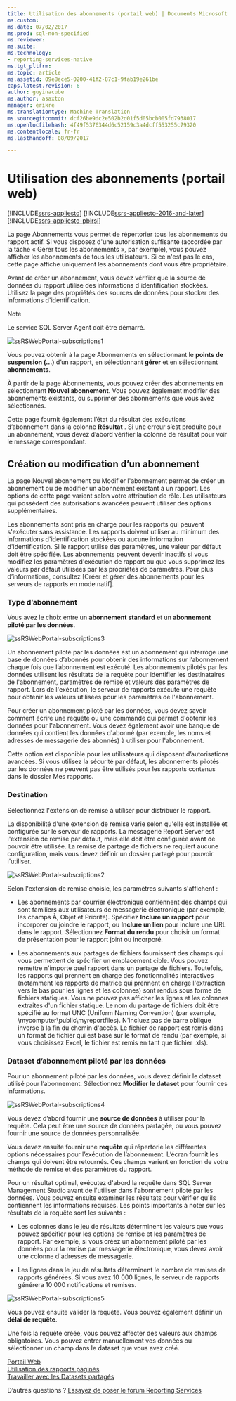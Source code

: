 ```yaml
---
title: Utilisation des abonnements (portail web) | Documents Microsoft
ms.custom: 
ms.date: 07/02/2017
ms.prod: sql-non-specified
ms.reviewer: 
ms.suite: 
ms.technology:
- reporting-services-native
ms.tgt_pltfrm: 
ms.topic: article
ms.assetid: 09e8ece5-0200-41f2-87c1-9fab19e261be
caps.latest.revision: 6
author: guyinacube
ms.author: asaxton
manager: erikre
ms.translationtype: Machine Translation
ms.sourcegitcommit: dcf26be9dc2e502b2d01f5d05bcb005fd7938017
ms.openlocfilehash: 4f49f5376344d6c52159c3a4dcff553255c79320
ms.contentlocale: fr-fr
ms.lasthandoff: 08/09/2017

---
```


# <a name="working-with-subscriptions-web-portal"></a>Utilisation des abonnements (portail web)

[!INCLUDE[ssrs-appliesto](../includes/ssrs-appliesto.md)] [!INCLUDE[ssrs-appliesto-2016-and-later](../includes/ssrs-appliesto-2016-and-later.md)] [!INCLUDE[ssrs-appliesto-pbirsi](../includes/ssrs-appliesto-pbirs.md)]

La page Abonnements vous permet de répertorier tous les abonnements du rapport actif. Si vous disposez d'une autorisation suffisante (accordée par la tâche « Gérer tous les abonnements », par exemple), vous pouvez afficher les abonnements de tous les utilisateurs. Si ce n'est pas le cas, cette page affiche uniquement les abonnements dont vous être propriétaire.  
  
Avant de créer un abonnement, vous devez vérifier que la source de données du rapport utilise des informations d'identification stockées. Utilisez la page des propriétés des sources de données pour stocker des informations d'identification.  
  
> [!NOTE]
> Le service SQL Server Agent doit être démarré.   
  
![ssRSWebPortal-subscriptions1](../reporting-services/media/ssrswebportal-subscriptions1.png)  
   
Vous pouvez obtenir à la page Abonnements en sélectionnant le **points de suspension (...)**  d’un rapport, en sélectionnant **gérer** et en sélectionnant **abonnements**.  
  
À partir de la page Abonnements, vous pouvez créer des abonnements en sélectionnant **Nouvel abonnement**. Vous pouvez également modifier des abonnements existants, ou supprimer des abonnements que vous avez sélectionnés.  
  
Cette page fournit également l’état du résultat des exécutions d’abonnement dans la colonne **Résultat** . Si une erreur s’est produite pour un abonnement, vous devez d’abord vérifier la colonne de résultat pour voir le message correspondant.  
  
## <a name="creating-or-editing-a-subscription"></a>Création ou modification d’un abonnement  
La page Nouvel abonnement ou Modifier l'abonnement permet de créer un abonnement ou de modifier un abonnement existant à un rapport. Les options de cette page varient selon votre attribution de rôle. Les utilisateurs qui possèdent des autorisations avancées peuvent utiliser des options supplémentaires.  
  
Les abonnements sont pris en charge pour les rapports qui peuvent s'exécuter sans assistance. Les rapports doivent utiliser au minimum des informations d'identification stockées ou aucune information d'identification. Si le rapport utilise des paramètres, une valeur par défaut doit être spécifiée. Les abonnements peuvent devenir inactifs si vous modifiez les paramètres d'exécution de rapport ou que vous supprimez les valeurs par défaut utilisées par les propriétés de paramètres. Pour plus d’informations, consultez [Créer et gérer des abonnements pour les serveurs de rapports en mode natif].  
  
### <a name="type-of-subscription"></a>Type d’abonnement  
Vous avez le choix entre un **abonnement standard** et un **abonnement piloté par les données**.  
  
![ssRSWebPortal-subscriptions3](../reporting-services/media/ssrswebportal-subscriptions3.png)  
   
Un abonnement piloté par les données est un abonnement qui interroge une base de données d’abonnés pour obtenir des informations sur l’abonnement chaque fois que l’abonnement est exécuté. Les abonnements pilotés par les données utilisent les résultats de la requête pour identifier les destinataires de l'abonnement, paramètres de remise et valeurs des paramètres de rapport. Lors de l'exécution, le serveur de rapports exécute une requête pour obtenir les valeurs utilisées pour les paramètres de l'abonnement.   
  
Pour créer un abonnement piloté par les données, vous devez savoir comment écrire une requête ou une commande qui permet d'obtenir les données pour l'abonnement. Vous devez également avoir une banque de données qui contient les données d'abonné (par exemple, les noms et adresses de messagerie des abonnés) à utiliser pour l'abonnement.  
  
Cette option est disponible pour les utilisateurs qui disposent d’autorisations avancées. Si vous utilisez la sécurité par défaut, les abonnements pilotés par les données ne peuvent pas être utilisés pour les rapports contenus dans le dossier Mes rapports.  
  
### <a name="destination"></a>Destination  
Sélectionnez l'extension de remise à utiliser pour distribuer le rapport.   
  
La disponibilité d'une extension de remise varie selon qu'elle est installée et configurée sur le serveur de rapports. La messagerie Report Server est l'extension de remise par défaut, mais elle doit être configurée avant de pouvoir être utilisée. La remise de partage de fichiers ne requiert aucune configuration, mais vous devez définir un dossier partagé pour pouvoir l'utiliser.  
  
![ssRSWebPortal-subscriptions2](../reporting-services/media/ssrswebportal-subscriptions2.png)  
  
Selon l'extension de remise choisie, les paramètres suivants s'affichent :  
  
-   Les abonnements par courrier électronique contiennent des champs qui sont familiers aux utilisateurs de messagerie électronique (par exemple, les champs À, Objet et Priorité). Spécifiez **Inclure un rapport** pour incorporer ou joindre le rapport, ou **Inclure un lien** pour inclure une URL dans le rapport. Sélectionnez **Format du rendu** pour choisir un format de présentation pour le rapport joint ou incorporé.  
  
-   Les abonnements aux partages de fichiers fournissent des champs qui vous permettent de spécifier un emplacement cible. Vous pouvez remettre n'importe quel rapport dans un partage de fichiers. Toutefois, les rapports qui prennent en charge des fonctionnalités interactives (notamment les rapports de matrice qui prennent en charge l'extraction vers le bas pour les lignes et les colonnes) sont rendus sous forme de fichiers statiques. Vous ne pouvez pas afficher les lignes et les colonnes extraites d'un fichier statique. Le nom du partage de fichiers doit être spécifié au format UNC (Uniform Naming Convention) (par exemple, \\mycomputer\public\myreportfiles). N'incluez pas de barre oblique inverse à la fin du chemin d'accès. Le fichier de rapport est remis dans un format de fichier qui est basé sur le format de rendu (par exemple, si vous choisissez Excel, le fichier est remis en tant que fichier .xls).  
  
### <a name="data-driven-subscription-dataset"></a>Dataset d’abonnement piloté par les données  
Pour un abonnement piloté par les données, vous devez définir le dataset utilisé pour l’abonnement. Sélectionnez **Modifier le dataset** pour fournir ces informations.  
  
![ssRSWebPortal-subscriptions4](../reporting-services/media/ssrswebportal-subscriptions4.png)  
  
Vous devez d’abord fournir une **source de données** à utiliser pour la requête. Cela peut être une source de données partagée, ou vous pouvez fournir une source de données personnalisée.  
  
Vous devez ensuite fournir une **requête** qui répertorie les différentes options nécessaires pour l’exécution de l’abonnement. L’écran fournit les champs qui doivent être retournés. Ces champs varient en fonction de votre méthode de remise et des paramètres du rapport.  
  
Pour un résultat optimal, exécutez d'abord la requête dans SQL Server Management Studio avant de l'utiliser dans l'abonnement piloté par les données. Vous pouvez ensuite examiner les résultats pour vérifier qu'ils contiennent les informations requises. Les points importants à noter sur les résultats de la requête sont les suivants :  
  
-   Les colonnes dans le jeu de résultats déterminent les valeurs que vous pouvez spécifier pour les options de remise et les paramètres de rapport. Par exemple, si vous créez un abonnement piloté par les données pour la remise par messagerie électronique, vous devez avoir une colonne d'adresses de messagerie.  
  
-   Les lignes dans le jeu de résultats déterminent le nombre de remises de rapports générées. Si vous avez 10 000 lignes, le serveur de rapports générera 10 000 notifications et remises.  
  
![ssRSWebPortal-subscriptions5](../reporting-services/media/ssrswebportal-subscriptions5.png)  
  
Vous pouvez ensuite valider la requête. Vous pouvez également définir un **délai de requête**.  
  
Une fois la requête créée, vous pouvez affecter des valeurs aux champs obligatoires. Vous pouvez entrer manuellement vos données ou sélectionner un champ dans le dataset que vous avez créé.

[Portail Web](../reporting-services/web-portal-ssrs-native-mode.md)  
[Utilisation des rapports paginés](working-with-paginated-reports-web-portal.md)  
[Travailler avec les Datasets partagés](../reporting-services/work-with-shared-datasets-web-portal.md)

D’autres questions ? [Essayez de poser le forum Reporting Services](http://go.microsoft.com/fwlink/?LinkId=620231)
